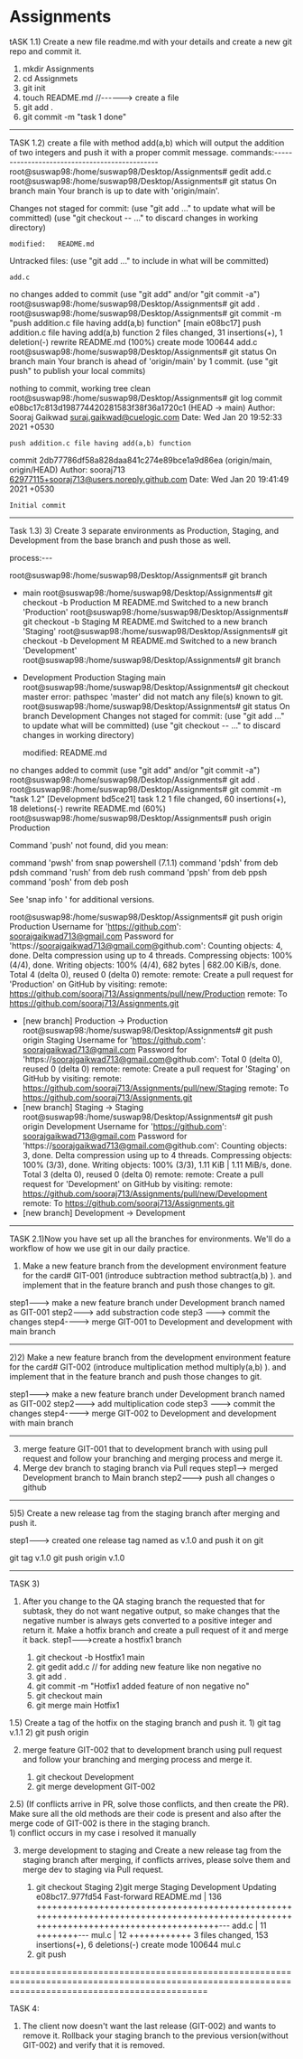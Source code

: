 # Assignments
tASK 1.1) Create a new file readme.md with your details and create a new git repo and commit it.

1. mkdir Assignments
2. cd Assignmets
3. git init
4. touch README.md  //------> create a file
5. git add .
6. git commit -m "task 1 done"


--------------------------------------------------------------------------------------------------------------------------------------------

TASK 1.2) create a file with method add(a,b) which will output the addition of two integers and push it with a proper commit message.
commands:----------------------------------------------
root@suswap98:/home/suswap98/Desktop/Assignments# gedit add.c
root@suswap98:/home/suswap98/Desktop/Assignments# git status
On branch main
Your branch is up to date with 'origin/main'.

Changes not staged for commit:
  (use "git add <file>..." to update what will be committed)
  (use "git checkout -- <file>..." to discard changes in working directory)

	modified:   README.md

Untracked files:
  (use "git add <file>..." to include in what will be committed)

	add.c

no changes added to commit (use "git add" and/or "git commit -a")
root@suswap98:/home/suswap98/Desktop/Assignments# git add .
root@suswap98:/home/suswap98/Desktop/Assignments# git commit -m "push addition.c file having add(a,b) function"
[main e08bc17] push addition.c file having add(a,b) function
 2 files changed, 31 insertions(+), 1 deletion(-)
 rewrite README.md (100%)
 create mode 100644 add.c
root@suswap98:/home/suswap98/Desktop/Assignments# git status
On branch main
Your branch is ahead of 'origin/main' by 1 commit.
  (use "git push" to publish your local commits)

nothing to commit, working tree clean
root@suswap98:/home/suswap98/Desktop/Assignments# git log
commit e08bc17c813d198774420281583f38f36a1720c1 (HEAD -> main)
Author: Sooraj Gaikwad <suraj.gaikwad@cuelogic.com>
Date:   Wed Jan 20 19:52:33 2021 +0530

    push addition.c file having add(a,b) function

commit 2db77786df58a828daa841c274e89bce1a9d86ea (origin/main, origin/HEAD)
Author: sooraj713 <62977115+sooraj713@users.noreply.github.com>
Date:   Wed Jan 20 19:41:49 2021 +0530

    Initial commit
-----------------------------------------------------------------------------------------------------------------------------------------------


Task 1.3)
3) Create 3 separate environments as Production, Staging, and Development from the base branch and push those as well.	


process:---

root@suswap98:/home/suswap98/Desktop/Assignments# git branch
* main
root@suswap98:/home/suswap98/Desktop/Assignments# git checkout -b Production
M	README.md
Switched to a new branch 'Production'
root@suswap98:/home/suswap98/Desktop/Assignments# git checkout -b Staging
M	README.md
Switched to a new branch 'Staging'
root@suswap98:/home/suswap98/Desktop/Assignments# git checkout -b Development
M	README.md
Switched to a new branch 'Development'
root@suswap98:/home/suswap98/Desktop/Assignments# git branch
* Development
  Production
  Staging
  main
root@suswap98:/home/suswap98/Desktop/Assignments# git checkout master
error: pathspec 'master' did not match any file(s) known to git.
root@suswap98:/home/suswap98/Desktop/Assignments# git status
On branch Development
Changes not staged for commit:
  (use "git add <file>..." to update what will be committed)
  (use "git checkout -- <file>..." to discard changes in working directory)

	modified:   README.md

no changes added to commit (use "git add" and/or "git commit -a")
root@suswap98:/home/suswap98/Desktop/Assignments# git add .
root@suswap98:/home/suswap98/Desktop/Assignments# git commit -m "task 1.2"
[Development bd5ce21] task 1.2
 1 file changed, 60 insertions(+), 18 deletions(-)
 rewrite README.md (60%)
root@suswap98:/home/suswap98/Desktop/Assignments# push origin Production

Command 'push' not found, did you mean:

  command 'pwsh' from snap powershell (7.1.1)
  command 'pdsh' from deb pdsh
  command 'rush' from deb rush
  command 'ppsh' from deb ppsh
  command 'posh' from deb posh

See 'snap info <snapname>' for additional versions.

root@suswap98:/home/suswap98/Desktop/Assignments# git push origin Production
Username for 'https://github.com': soorajgaikwad713@gmail.com
Password for 'https://soorajgaikwad713@gmail.com@github.com': 
Counting objects: 4, done.
Delta compression using up to 4 threads.
Compressing objects: 100% (4/4), done.
Writing objects: 100% (4/4), 682 bytes | 682.00 KiB/s, done.
Total 4 (delta 0), reused 0 (delta 0)
remote: 
remote: Create a pull request for 'Production' on GitHub by visiting:
remote:      https://github.com/sooraj713/Assignments/pull/new/Production
remote: 
To https://github.com/sooraj713/Assignments.git
 * [new branch]      Production -> Production
root@suswap98:/home/suswap98/Desktop/Assignments# git push origin Staging
Username for 'https://github.com': soorajgaikwad713@gmail.com
Password for 'https://soorajgaikwad713@gmail.com@github.com': 
Total 0 (delta 0), reused 0 (delta 0)
remote: 
remote: Create a pull request for 'Staging' on GitHub by visiting:
remote:      https://github.com/sooraj713/Assignments/pull/new/Staging
remote: 
To https://github.com/sooraj713/Assignments.git
 * [new branch]      Staging -> Staging
root@suswap98:/home/suswap98/Desktop/Assignments# git push origin Development
Username for 'https://github.com': soorajgaikwad713@gmail.com
Password for 'https://soorajgaikwad713@gmail.com@github.com': 
Counting objects: 3, done.
Delta compression using up to 4 threads.
Compressing objects: 100% (3/3), done.
Writing objects: 100% (3/3), 1.11 KiB | 1.11 MiB/s, done.
Total 3 (delta 0), reused 0 (delta 0)
remote: 
remote: Create a pull request for 'Development' on GitHub by visiting:
remote:      https://github.com/sooraj713/Assignments/pull/new/Development
remote: 
To https://github.com/sooraj713/Assignments.git
 * [new branch]      Development -> Development

--------------------------------------------------------------------------------------------------------------------------------------------------------------

TASK 2.1)Now you have set up all the branches for environments. We'll do a workflow of how we use git in our daily practice.

1) Make a new feature branch from the development environment feature for the card# GIT-001 (introduce subtraction method subtract(a,b) ). and implement that in the feature branch and push those changes to git.


step1---> make a new feature branch under Development branch named as GIT-001
step2---> add substraction code
step3 ---> commit the changes 
step4----> merge GIT-001 to Development and development with main branch 

---------------------------------------------------------------------------------

2)2) Make a new feature branch from the development environment feature for the card# GIT-002 (introduce multiplication method multiply(a,b) ). and implement that in the feature branch and push those changes to git.


step1---> make a new feature branch under Development branch named as GIT-002
step2---> add multiplication code
step3 ---> commit the changes 
step4----> merge GIT-002 to Development and development with main branch 

---------------------------------------------------------------------------------

3) merge feature GIT-001 that to development branch with using pull request and follow your branching and merging process and merge it.
4) Merge dev branch to staging branch via Pull reques
step1--> merged Development branch to Main branch 
step2---> push all changes o github

----------------------------------------------------------------------------------

5)5) Create a new release tag from the staging branch after merging and push it.


step1---> created one release tag named as v.1.0 and push it on git

git tag v.1.0
git push origin v.1.0


----------------------------------------------------------------------------------------------

TASK 3)
1) After you change to the QA staging branch the requested that for subtask, they do not want negative output, so make changes that the negative number is always gets converted to a positive integer and return it. Make a hotfix branch and create a pull request of it and merge it back.
	step1--->create a hostfix1 branch

	1) git checkout -b Hostfix1 main
	2) git gedit add.c                 // for adding new feature like non negative no
	3) git add .
	4) git commit -m "Hotfix1 added feature of non negative no"
	5) git checkout main
	6) git merge main Hotfix1

1.5) Create a tag of the hotfix on the staging branch and push it.
	1) git tag v.1.1
	2) git push origin
	
	

2) merge feature GIT-002 that to development branch using pull request and follow your branching and merging process and merge it.
 
	1) git checkout Development
	2) git merge development GIT-002
	
2.5) (If conflicts arrive in PR, solve those conflicts, and then create the PR). Make sure all the old methods are their code is present and also after the merge code of GIT-002 is there in the staging branch.   
	1) conflict occurs in my case i resolved it manually 
	
	
3) merge development to staging and Create a new release tag from the staging branch after merging, if conflicts arrives, please solve them and merge dev to staging via Pull request.
	
	1) git checkout Staging
	2)git merge Staging Development
		Updating e08bc17..977fd54
		Fast-forward
		 README.md | 136 		+++++++++++++++++++++++++++++++++++++++++++++++++++++++++++++++++++++++++++++++++++++++++++++++++++++++++++++++++++++++++++++++++++++---
		 add.c     |  11 ++++++++---
		 mul.c     |  12 ++++++++++++
		 3 files changed, 153 insertions(+), 6 deletions(-)
		 create mode 100644 mul.c
	3) git push
	
	
==================================================================================================================================================

TASK 4:

1) The client now doesn't want the last release (GIT-002) and wants to remove it. Rollback your staging branch to the previous version(without GIT-002) and verify that it is removed.
